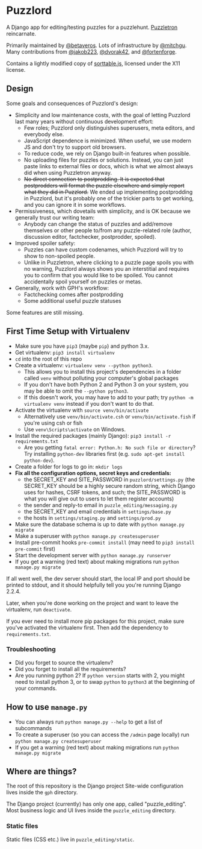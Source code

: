 # Puzzlord

A Django app for editing/testing puzzles for a puzzlehunt. [Puzzletron](https://github.com/mysteryhunt/puzzle-editing/) reincarnate.

Primarily maintained by [@betaveros](https://github.com/betaveros). Lots of infrastructure by [@mitchgu](https://github.com/mitchgu). Many contributions from [@jakob223](https://github.com/jakob223), [@dvorak42](https://github.com/dvorak42), and [@fortenforge](https://github.com/fortenforge).

Contains a lightly modified copy of [sorttable.js](https://kryogenix.org/code/browser/sorttable/), licensed under the X11 license.

## Design

Some goals and consequences of Puzzlord's design:

- Simplicity and low maintenance costs, with the goal of letting Puzzlord last many years without continuous development effort:
    - Few roles; Puzzlord only distinguishes superusers, meta editors, and everybody else.
    - JavaScript dependence is minimized. When useful, we use modern JS and don't try to support old browsers.
    - To reduce code, we rely on Django built-in features when possible.
    - No uploading files for puzzles or solutions. Instead, you can just paste links to external files or docs, which is what we almost always did when using Puzzletron anyway.
    - ~~No direct connection to postprodding. It is expected that postprodders will format the puzzle elsewhere and simply report what they did in Puzzlord.~~ We ended up implementing postprodding in Puzzlord, but it's probably one of the trickier parts to get working, and you can ignore it in some workflows.
- Permissiveness, which dovetails with simplicity, and is OK because we generally trust our writing team:
    - Anybody can change the status of puzzles and add/remove themselves or other people to/from any puzzle-related role (author, discussion editor, factchecker, postprodder, spoiled).
- Improved spoiler safety:
    - Puzzles can have custom codenames, which Puzzlord will try to show to non-spoiled people.
    - Unlike in Puzzletron, where clicking to a puzzle page spoils you with no warning, Puzzlord always shows you an interstitial and requires you to confirm that you would like to be spoiled. You cannot accidentally spoil yourself on puzzles or metas.
- Generally, work with GPH's workflow:
    - Factchecking comes after postprodding
    - Some additional useful puzzle statuses

Some features are still missing.

## First Time Setup with Virtualenv

- Make sure you have `pip3` (maybe `pip`) and python 3.x.
- Get virtualenv: `pip3 install virtualenv`
- `cd` into the root of this repo
- Create a virtualenv: `virtualenv venv --python python3`.
	- This allows you to install this project's dependencies in a folder called `venv` without polluting your computer's global packages
	- If you don't have both Python 2 and Python 3 on your system, you may be able to omit the `--python python3`.
	- If this doesn't work, you may have to add to your path; try `python -m virtualenv venv` instead if you don't want to do that.
- Activate the virtualenv with `source venv/bin/activate`
	- Alternatively use `venv/bin/activate.csh` or `venv/bin/activate.fish` if you're using csh or fish
	- Use `venv\Scripts\activate` on Windows.
- Install the required packages (mainly Django): `pip3 install -r requirements.txt`
	- Are you getting `fatal error: Python.h: No such file or directory`? Try installing `python-dev` libraries first (e.g. `sudo apt-get install python-dev`).
- Create a folder for logs to go in: `mkdir logs`
- **Fix all the configuration options, secret keys and credentials:**
	- the SECRET_KEY and SITE_PASSWORD in `puzzlord/settings.py` (the SECRET_KEY should be a highly secure random string, which Django uses for hashes, CSRF tokens, and such; the SITE_PASSWORD is what you will give out to users to let them register accounts)
	- the sender and reply-to email in `puzzle_editing/messaging.py`
	- the SECRET_KEY and email credentials in `settings/base.py`
	- the hosts in `settings/staging.py` and `settings/prod.py`
- Make sure the database schema is up to date with `python manage.py migrate`
- Make a superuser with `python manage.py createsuperuser`
- Install pre-commit hooks `pre-commit install` (may need to `pip3 install pre-commit` first)
- Start the development server with `python manage.py runserver`
- If you get a warning (red text) about making migrations run `python manage.py migrate`

If all went well, the dev server should start, the local IP and port should be
printed to stdout, and it should helpfully tell you you're running Django
2.2.4.

Later, when you're done working on the project and want to leave the virtualenv,
run `deactivate`.

If you ever need to install more pip packages for this project, make sure you've
activated the virtualenv first. Then add the dependency to `requirements.txt`.

### Troubleshooting
 - Did you forget to source the virtualenv?
 - Did you forget to install all the requirements?
 - Are you running python 2? If `python version` starts with 2, you might need to install python 3, or to swap `python` to `python3` at the beginning of your commands.

## How to use `manage.py`

 - You can always run `python manage.py --help` to get a list of subcommands
 - To create a superuser (so you can access the `/admin` page locally) run `python manage.py createsuperuser`
 - If you get a warning (red text) about making migrations run `python manage.py migrate`

## Where are things?

The root of this repository is the Django project
Site-wide configuration lives inside the `gph` directory.

The Django project (currently) has only one app, called "puzzle_editing". Most
business logic and UI lives inside the `puzzle_editing` directory.

### Static files

Static files (CSS etc.) live in `puzzle_editing/static`.
